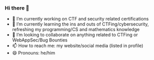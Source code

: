 ### Hi there 👋

<!--
**gensai-sec/gensai-sec** is a ✨ _special_ ✨ repository because its `README.md` (this file) appears on your GitHub profile.

Here are some ideas to get you started:
-->
- 🔭 I’m currently working on CTF and security related certifications
- 🌱 I’m currently learning the ins and outs of CTFing/cybersecurity, refreshing my programming/CS and mathematics knowledge
- 👯 I’m looking to collaborate on anything related to CTFing or WebAppSec/Bug Bounties
- 📫 How to reach me: my website/social media (listed in profile)
- 😄 Pronouns: he/him


